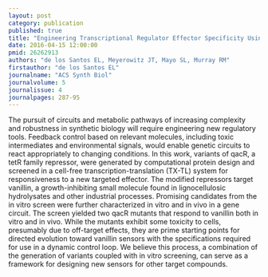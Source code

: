 ```yaml
---
layout: post
category: publication
published: true
title: "Engineering Transcriptional Regulator Effector Specificity Using Computational Design and In Vitro Rapid Prototyping: Developing a Vanillin Sensor."
date: 2016-04-15 12:00:00
pmid: 26262913
authors: "de los Santos EL, Meyerowitz JT, Mayo SL, Murray RM"
firstauthor: "de los Santos EL"
journalname: "ACS Synth Biol"
journalvolume: 5
journalissue: 4
journalpages: 287-95
---
```


The pursuit of circuits and metabolic pathways of increasing complexity and robustness in synthetic biology will require engineering new regulatory tools. Feedback control based on relevant molecules, including toxic intermediates and environmental signals, would enable genetic circuits to react appropriately to changing conditions. In this work, variants of qacR, a tetR family repressor, were generated by computational protein design and screened in a cell-free transcription-translation (TX-TL) system for responsiveness to a new targeted effector. The modified repressors target vanillin, a growth-inhibiting small molecule found in lignocellulosic hydrolysates and other industrial processes. Promising candidates from the in vitro screen were further characterized in vitro and in vivo in a gene circuit. The screen yielded two qacR mutants that respond to vanillin both in vitro and in vivo. While the mutants exhibit some toxicity to cells, presumably due to off-target effects, they are prime starting points for directed evolution toward vanillin sensors with the specifications required for use in a dynamic control loop. We believe this process, a combination of the generation of variants coupled with in vitro screening, can serve as a framework for designing new sensors for other target compounds.

